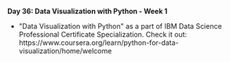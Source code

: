 <p><b>Day 36: Data Visualization with Python - Week 1 </b></p>
<ul>
<li>
"Data Visualization with Python" as a part of IBM Data Science Professional Certificate Specialization. 
Check it out: https://www.coursera.org/learn/python-for-data-visualization/home/welcome
</li>
</ul>
